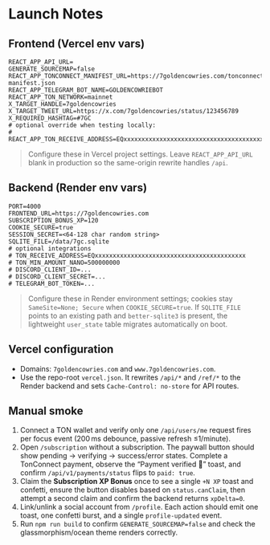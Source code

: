 # Launch Notes

## Frontend (Vercel env vars)

```
REACT_APP_API_URL=
GENERATE_SOURCEMAP=false
REACT_APP_TONCONNECT_MANIFEST_URL=https://7goldencowries.com/tonconnect-manifest.json
REACT_APP_TELEGRAM_BOT_NAME=GOLDENCOWRIEBOT
REACT_APP_TON_NETWORK=mainnet
X_TARGET_HANDLE=7goldencowries
X_TARGET_TWEET_URL=https://x.com/7goldencowries/status/123456789
X_REQUIRED_HASHTAG=#7GC
# optional override when testing locally:
# REACT_APP_TON_RECEIVE_ADDRESS=EQxxxxxxxxxxxxxxxxxxxxxxxxxxxxxxxxxxxxxxxxxx
```

> Configure these in Vercel project settings. Leave `REACT_APP_API_URL` blank in production so the same-origin rewrite handles `/api`.

## Backend (Render env vars)

```
PORT=4000
FRONTEND_URL=https://7goldencowries.com
SUBSCRIPTION_BONUS_XP=120
COOKIE_SECURE=true
SESSION_SECRET=<64-128 char random string>
SQLITE_FILE=/data/7gc.sqlite
# optional integrations
# TON_RECEIVE_ADDRESS=EQxxxxxxxxxxxxxxxxxxxxxxxxxxxxxxxxxxxxxxxxxx
# TON_MIN_AMOUNT_NANO=500000000
# DISCORD_CLIENT_ID=...
# DISCORD_CLIENT_SECRET=...
# TELEGRAM_BOT_TOKEN=...
```

> Configure these in Render environment settings; cookies stay `SameSite=None; Secure` when `COOKIE_SECURE=true`. If `SQLITE_FILE` points to an existing path and `better-sqlite3` is present, the lightweight `user_state` table migrates automatically on boot.

## Vercel configuration

- Domains: `7goldencowries.com` and `www.7goldencowries.com`.
- Use the repo-root `vercel.json`. It rewrites `/api/*` and `/ref/*` to the Render backend and sets `Cache-Control: no-store` for API routes.

## Manual smoke

1. Connect a TON wallet and verify only one `/api/users/me` request fires per focus event (200 ms debounce, passive refresh ≤1/minute).
2. Open `/subscription` without a subscription. The paywall button should show pending → verifying → success/error states. Complete a TonConnect payment, observe the “Payment verified 🎉” toast, and confirm `/api/v1/payments/status` flips to `paid: true`.
3. Claim the **Subscription XP Bonus** once to see a single `+N XP` toast and confetti, ensure the button disables based on `status.canClaim`, then attempt a second claim and confirm the backend returns `xpDelta=0`.
4. Link/unlink a social account from `/profile`. Each action should emit one toast, one confetti burst, and a single `profile-updated` event.
5. Run `npm run build` to confirm `GENERATE_SOURCEMAP=false` and check the glassmorphism/ocean theme renders correctly.
